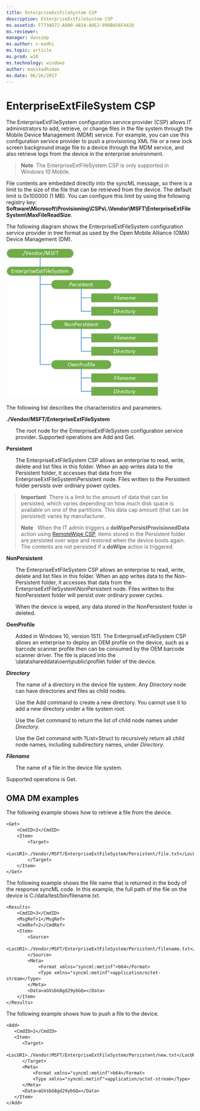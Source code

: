 ```yaml
---
title: EnterpriseExtFileSystem CSP
description: EnterpriseExtFileSystem CSP
ms.assetid: F773AD72-A800-481A-A9E2-899BA56F4426
ms.reviewer: 
manager: dansimp
ms.author: v-madhi
ms.topic: article
ms.prod: w10
ms.technology: windows
author: manikadhiman
ms.date: 06/26/2017
---
```


# EnterpriseExtFileSystem CSP


The EnterpriseExtFileSystem configuration service provider (CSP) allows IT administrators to add, retrieve, or change files in the file system through the Mobile Device Management (MDM) service. For example, you can use this configuration service provider to push a provisioning XML file or a new lock screen background image file to a device through the MDM service, and also retrieve logs from the device in the enterprise environment.

> **Note**  The EnterpriseExtFileSystem CSP is only supported in Windows 10 Mobile.

 

File contents are embedded directly into the syncML message, so there is a limit to the size of the file that can be retrieved from the device. The default limit is 0x100000 (1 MB). You can configure this limit by using the following registry key: **Software\\Microsoft\\Provisioning\\CSPs\\.\\Vendor\\MSFT\\EnterpriseExtFileSystem\\MaxFileReadSize**.

The following diagram shows the EnterpriseExtFileSystem configuration service provider in tree format as used by the Open Mobile Alliance (OMA) Device Management (DM).

![enterpriseextfilesystem csp](images/provisioning-csp-enterpriseextfilesystem.png)

The following list describes the characteristics and parameters.

<a href="" id="--vendor-msft-enterpriseextfilesystem"></a>**./Vendor/MSFT/EnterpriseExtFileSystem**  
<p style="margin-left: 25px">The root node for the EnterpriseExtFileSystem configuration service provider. Supported operations are Add and Get.</p>

<a href="" id="persistent"></a>**Persistent**  
<p style="margin-left: 25px">The EnterpriseExtFileSystem CSP allows an enterprise to read, write, delete and list files in this folder. When an app writes data to the Persistent folder, it accesses that data from the EnterpriseExtFileSystem\Persistent node. Files written to the Persistent folder persists over ordinary power cycles.</p>

> **Important**  There is a limit to the amount of data that can be persisted, which varies depending on how much disk space is available on one of the partitions. This data cap amount (that can be persisted) varies by manufacturer.
> 
> 
> 
> **Note**   When the IT admin triggers a **doWipePersistProvisionedData** action using [RemoteWipe CSP](remotewipe-csp.md), items stored in the Persistent folder are persisted over wipe and restored when the device boots again. The contents are not persisted if a **doWipe** action is triggered.

 

<a href="" id="nonpersistent"></a>**NonPersistent**  
<p style="margin-left: 25px">The EnterpriseExtFileSystem CSP allows an enterprise to read, write, delete and list files in this folder. When an app writes data to the Non-Persistent folder, it accesses that data from the EnterpriseExtFileSystem\NonPersistent node. Files written to the NonPersistent folder will persist over ordinary power cycles.</p>  

<p style="margin-left: 25px">When the device is wiped, any data stored in the NonPersistent folder is deleted.</p>

<a href="" id="oemprofile"></a>**OemProfile**  
<p style="margin-left: 25px">Added in Windows 10, version 1511. The EnterpriseExtFileSystem CSP allows an enterprise to deploy an OEM profile on the device, such as a barcode scanner profile then can be consumed by the OEM barcode scanner driver. The file is placed into the \data\shareddata\oem\public\profile\ folder of the device.</p>

<a href="" id="directory"></a>***Directory***  
<p style="margin-left: 25px">The name of a directory in the device file system. Any <em>Directory</em> node can have directories and files as child nodes.</p>

<p style="margin-left: 25px">Use the Add command to create a new directory. You cannot use it to add a new directory under a file system root.</p>

<p style="margin-left: 25px">Use the Get command to return the list of child node names under <em>Directory</em>.</p>

<p style="margin-left: 25px">Use the Get command with ?List=Struct to recursively return all child node names, including subdirectory names, under <em>Directory</em>.</p>

<a href="" id="filename"></a>***Filename***  
<p style="margin-left: 25px">The name of a file in the device file system.</p>

Supported operations is Get.

## OMA DM examples


The following example shows how to retrieve a file from the device.

``` syntax
<Get>
    <CmdID>2</CmdID>
    <Item>
        <Target>
            <LocURI>./Vendor/MSFT/EnterpriseExtFileSystem/Persistent/file.txt</LocURI>
        </Target>
    </Item>
</Get>
```

The following example shows the file name that is returned in the body of the response syncML code. In this example, the full path of the file on the device is C:/data/test/bin/filename.txt.

``` syntax
<Results>
    <CmdID>3</CmdID>
    <MsgRef>1</MsgRef>
    <CmdRef>2</CmdRef>
    <Item>
        <Source>
            <LocURI>./Vendor/MSFT/EnterpriseExtFileSystem/Persistent/filename.txt</LocURI>
        </Source>
        <Meta>
            <Format xmlns="syncml:metinf">b64</Format>
            <Type xmlns="syncml:metinf">application/octet-stream</Type>
        </Meta>
        <Data>aGVsbG8gd29ybGQ=</Data>
    </Item>
</Results>
```

The following example shows how to push a file to the device.

``` syntax
<Add>
   <CmdID>2</CmdID>
   <Item>
      <Target>
         <LocURI>./Vendor/MSFT/EnterpriseExtFileSystem/Persistent/new.txt</LocURI>
      </Target>
      <Meta>
          <Format xmlns="syncml:metinf">b64</Format>
          <Type xmlns="syncml:metinf">application/octet-stream</Type>
      </Meta>
      <Data>aGVsbG8gd29ybGQ=</Data>
   </Item>
</Add>
```

 

 






